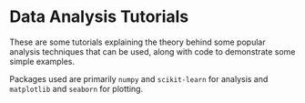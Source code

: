 # Data Analysis Tutorials

These are some tutorials explaining the theory behind some popular analysis techniques that can be used, along with code to demonstrate some simple examples.

Packages used are primarily `numpy` and `scikit-learn` for analysis and `matplotlib` and `seaborn` for plotting.